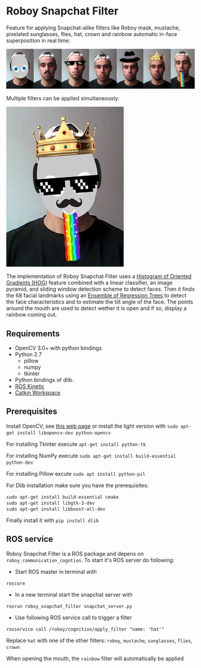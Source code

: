 # Roboy Snapchat Filter
Feature for applying Snapchat-alike filters like Roboy mask, mustache, pixelated sunglasses, flies, hat, crown and rainbow automatic in-face superposition in real time: 

![alt text](https://github.com/Roboy/roboy_snapchat/blob/master/imgs/roboy_filters.png) 

Multiple filters can be applied simultaneously:

![alt text](https://github.com/Roboy/roboy_snapchat/blob/master/imgs/all.png)

The implementation of Roboy Snapchat Filter uses a [Histogram of Oriented Gradients (HOG)](https://en.wikipedia.org/wiki/Histogram_of_oriented_gradients) feature combined with a linear classifier, an image pyramid, and sliding window detection scheme to detect faces. Then it finds the 68 facial landmarks using an [Ensemble of Regression Trees](https://pdfs.semanticscholar.org/d78b/6a5b0dcaa81b1faea5fb0000045a62513567.pdf) to detect the face characteristics and to estimate the tilt angle of the face. The points around the mouth are used to detect wether it is open and if so, display a rainbow coming out.


## Requirements

* OpenCV 3.0+ with python bindings
* Python 2.7
     * pillow
     * numpy
     * tkinter
* Python bindings of dlib.
* [ROS Kinetic](http://wiki.ros.org/kinetic)
* [Catkin Workspace](https://github.com/Roboy)



## Prerequisites

Install OpenCV, see [this web page](https://www.pyimagesearch.com/2016/10/24/ubuntu-16-04-how-to-install-opencv/) or install the light version with `sudo apt-get install libopencv-dev python-opencv`

For installing Tkinter execute `apt-get install python-tk`

For installing NumPy execute `sudo apt-get install build-essential python-dev`

For installing Pillow excute `sudo apt install python-pil`

For Dlib installation make sure you have the prerequisites:
```
sudo apt-get install build-essential cmake
sudo apt-get install libgtk-3-dev
sudo apt-get install libboost-all-dev
```
Finally install it with `pip install dlib`



## ROS service

Roboy Snapchat Filter is a ROS package and depens on `roboy_communication_cogntion`. To start it's ROS server do following:

- Start ROS master in terminal with 
```
roscore
```

- In a new terminal start the snapchat server with
```
rosrun roboy_snapchat_filter snapchat_server.py
```

- Use following ROS service call to trigger a filter
```
rosservice call /roboy/cognition/apply_filter "name: 'hat'"
```

Replace `hat` with one of the other filters:
`roboy`, `mustache`, `sunglasses`, `flies`, `crown`


When opening the mouth, the `rainbow` filter will automatically be applied
